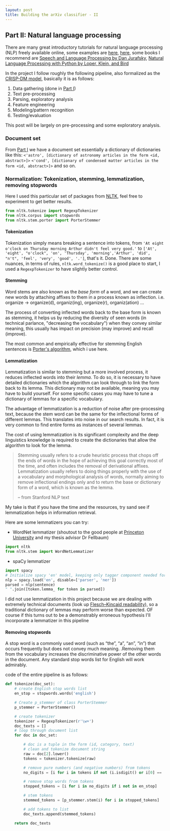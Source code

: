 ```yaml
---
layout: post
title: Building the arXiv classifier - II
---
```

## Part II: Natural language processing 

There are many great introductory tutorials for natural language processing (NLP) freely available online, some examples are [here](https://towardsdatascience.com/a-practitioners-guide-to-natural-language-processing-part-i-processing-understanding-text-9f4abfd13e72), [here](https://www.analyticsvidhya.com/blog/2017/01/ultimate-guide-to-understand-implement-natural-language-processing-codes-in-python/), some books I recommend are [Speech and Language Processing by Dan Jurafsky](https://www.amazon.com/Speech-Language-Processing-Daniel-Jurafsky/dp/0131873210), [Natural Language Processing with Python by Loper, Klein, and Bird](https://www.nltk.org/book/)

In the project I follow roughly the following pipeline, also formalized as the [CRISP-DM model](https://en.wikipedia.org/wiki/Cross-industry_standard_process_for_data_mining), basically it is as follows:

1. Data gathering (done in [Part I](https://seanpan.me/arXivtag1/))
2. Text pre-processing
3. Parsing, exploratory analysis
4. Feature engineering
5. Modeling/pattern recognition
6. Testing/evaluation

This post will be largely on pre-processing and some exploratory analysis.

<!--more-->

### Document set

From [Part I](https://seanpan.me/arXivtag1/) we have a document set essentially a dictionary of dictionaries like this:
`<'astro', [dictionary of astronomy articles in the form <id, abstract>]>`
`<'cond', [dictionary of condensed matter articles in the form <id, abstract>]>` 
and so on.

### Normalization: Tokenization, stemming, lemmatization, removing stopwords 

Here I used this particular set of packages from [NLTK](https://www.nltk.org/), feel free to experiment to get better results.

```python
from nltk.tokenize import RegexpTokenizer
from nltk.corpus import stopwords
from nltk.stem.porter import PorterStemmer
```

#### Tokenization

Tokenization simply means breaking a sentence into tokens, from `'At eight o'clock on Thursday morning Arthur didn't feel very good.'` to `['At', 'eight', "o'clock", 'on', 'Thursday', 'morning','Arthur', 'did', "n't", 'feel', 'very', 'good', '.']`, that's it. Done. There are some nuances, in terms of rules, `nltk.word_tokenize()` is a good place to start, I used a `RegexpTokenizer` to have slightly better control.

#### Stemming

Word stems are also known as the *base form* of a word, and we can create new words by attaching affixes to them in a process known as inflection. i.e. organize -> organize(d), organiz(ing), organize(r), organiz(ation) ... 

The process of converting inflected words back to the base form is known as stemming, it helps us by reducing the diversity of seen words (in technical parlance, "decreasing the vocabulary") when they convey similar meaning, this usually has impact on precision (may improve) and recall (improve).

The most common and empirically effective for stemming English sentences is [Porter's algorithm](https://tartarus.org/martin/PorterStemmer/), which i use here.

#### Lemmatization

Lemmatization is similar to stemming but a more involved process, it reduces inflected words into their *lemma*. To do so, it is necessary to have detailed dictionaries which the algorithm can look through to link the form back to its lemma. This dictionary may not be available, meaning you may have to build yourself. For some specific cases you may have to tune a dictionary of lemmas for a specific vocabulary. 

The advantage of lemmatization is a reduction of noise after pre-processing text, because the stem word can be the same for the inflectional forms of different lemmas. This translates into noise in our search results. In fact, it is very common to find entire forms as instances of several lemmas.

The cost of using lemmatization is its significant complexity and the deep  linguistics knowledge is required to create the dictionaries that allow the algorithm to look for the lemma.

> Stemming usually refers to a crude heuristic process that chops off the ends of words in the hope of achieving this goal correctly most of the time, and often includes the removal of derivational affixes. Lemmatization usually refers to doing things properly with the use of a vocabulary and morphological analysis of words, normally aiming to remove inflectional endings only and to return the base or dictionary form of a word, which is known as the lemma. 
> 
> – from Stanford NLP text 

My take is that if you have the time and the resources, try sand see if lemmatization helps in information retrieval.

Here are some lemmatizers you can try: 
- WordNet lemmatizer (shoutout to the good people at [Princeton University](https://wordnet.princeton.edu/people) and my thesis advisor Dr Fellbaum)

```python
import nltk
from nltk.stem import WordNetLemmatizer
```
- spaCy lemmatizer

```python
import spacy
# Initialize spacy 'en' model, keeping only tagger component needed for lemmatization
nlp = spacy.load('en', disable=['parser', 'ner'])
parsed = nlp(sentence)
" ".join([token.lemma_ for token in parsed])
```

I did not use lemmatization in this project because we are dealing with extremely technical documents (look up [Flesch–Kincaid readability](https://en.wikipedia.org/wiki/Flesch%E2%80%93Kincaid_readability_tests)), so a traditional dictionary of lemmas may perform worse than expected. OF course if this turns out to be a demonstrably erroneous hypothesis I'll incorporate a lemmatizer in this pipeline

#### Removing stopwords 

A stop word is a commonly used word (such as “the”, “a”, “an”, “in”) that occurs frequently but does not convey much meaning. .Removing them from the vocabulary increases the discriminative power of the other words in the document. Any standard stop words list for English will work admirably.

code of the entire pipeline is as follows:
```python
def tokenize(doc_set):
    # create English stop words list
    en_stop = stopwords.words('english')

    # Create p_stemmer of class PorterStemmer
    p_stemmer = PorterStemmer()

    # create tokenizer
    tokenizer = RegexpTokenizer(r'\w+')
    doc_texts = []
    # loop through document list
    for doc in doc_set:

        # doc is a tuple in the form (id, category, text)
        # clean and tokenize document string
        raw = doc[2].lower()
        tokens = tokenizer.tokenize(raw)

        # remove pure numbers (and negative numbers) from tokens
        no_digits = [i for i in tokens if not (i.isdigit() or i[0] == '-' and i[1:].isdigit())]

        # remove stop words from tokens
        stopped_tokens = [i for i in no_digits if i not in en_stop]

        # stem tokens
        stemmed_tokens = [p_stemmer.stem(i) for i in stopped_tokens]

        # add tokens to list
        doc_texts.append(stemmed_tokens)

    return doc_texts
```
